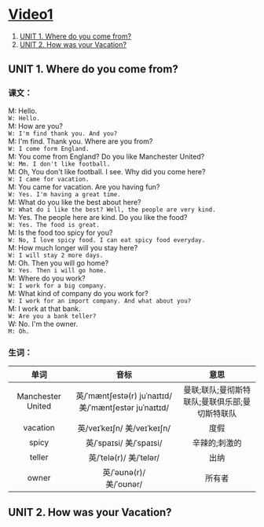 # [Video1](https://www.youtube.com/watch?v=m1-Bx3h4cio&list=PLzVm1SmjPKc_OnC56MbILOmdXvGV_3kE9&index=44)
1. [UNIT 1. Where do you come from?](#1.1)
2. [UNIT 2. How was your Vacation?](#1.2)

## <span id="1.1">UNIT 1. Where do you come from?</span>
### 课文：
M: Hello.\
```W: Hello.```\
M: How are you?\
```W: I'm find thank you. And you?```\
M: I'm find. Thank you. Where are you from?\
```W: I come form England.```\
M: You come from England? Do you like Manchester United?\
```W: Mm. I don't like football.```\
M: Oh, You don't like football. I see. Why did you come here?\
```W: I came for vacation.```\
M: You came for vacation. Are you having fun?\
```W: Yes. I'm having a great time.```\
M: What do you like the best about here?\
```W: What do i like the best? Well, the people are very kind.```\
M: Yes. The people here are kind. Do you like the food?\
```W: Yes. The food is great.```\
M: Is the food too spicy for you?\
```W: No, I love spicy food. I can eat spicy food everyday.```\
M: How much longer will you stay here?\
```W: I will stay 2 more days.```\
M: Oh. Then you will go home?\
```W: Yes. Then i will go home.```\
M: Where do you work?\
```W: I work for a big company.```\
M: What kind of company do you work for?\
```W: I work for an import company. And what about you?```\
M: I work at that bank.\
```W: Are you a bank teller?```\
W: No. I'm the owner.\
```M: Oh.```

### 生词：
|单词|音标|意思|
|:---:|:---:|:---:|
|Manchester United|英/ˈmæntʃestə(r) juˈnaɪtɪd/ 美/ˈmæntʃestər juˈnaɪtɪd/|曼联;联队;曼彻斯特联队;曼联俱乐部;曼切斯特联队|
|vacation|英/veɪˈkeɪʃn/ 美/veɪˈkeɪʃn/|度假
|spicy|英/ˈspaɪsi/ 美/ˈspaɪsi/|辛辣的;刺激的|
|teller|英/ˈtelə(r)/ 美/ˈtelər/|出纳|
|owner|英/ˈəʊnə(r)/<br/>美/ˈoʊnər/|所有者|

## <span id="1.2">UNIT 2. How was your Vacation?</span>